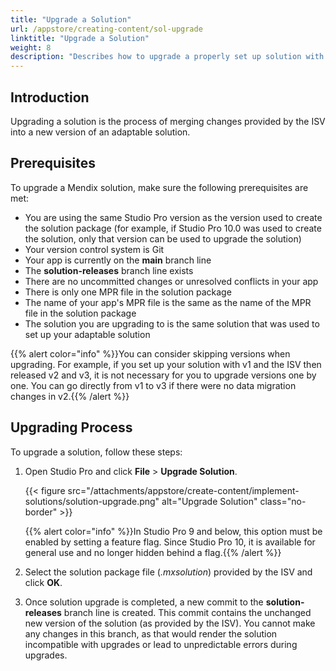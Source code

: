 ```yaml
---
title: "Upgrade a Solution"
url: /appstore/creating-content/sol-upgrade
linktitle: "Upgrade a Solution"
weight: 8
description: "Describes how to upgrade a properly set up solution with a new version provided by the ISV."
---
```


## Introduction

Upgrading a solution is the process of merging changes provided by the ISV into a new version of an adaptable solution.

## Prerequisites

To upgrade a Mendix solution, make sure the following prerequisites are met:

* You are using the same Studio Pro version as the version used to create the solution package (for example, if Studio Pro 10.0 was used to create the solution, only that version can be used to upgrade the solution)
* Your version control system is Git
* Your app is currently on the **main** branch line
* The **solution-releases** branch line exists
* There are no uncommitted changes or unresolved conflicts in your app
* There is only one MPR file in the solution package
* The name of your app's MPR file is the same as the name of the MPR file in the solution package
* The solution you are upgrading to is the same solution that was used to set up your adaptable solution

{{% alert color="info" %}}You can consider skipping versions when upgrading. For example, if you set up your solution with v1 and the ISV then released v2 and v3, it is not necessary for you to upgrade versions one by one. You can go directly from v1 to v3 if there were no data migration changes in v2.{{% /alert %}}

## Upgrading Process

To upgrade a solution, follow these steps:

1. Open Studio Pro and click **File** > **Upgrade Solution**.

    {{< figure src="/attachments/appstore/create-content/implement-solutions/solution-upgrade.png" alt="Upgrade Solution" class="no-border" >}}

    {{% alert color="info" %}}In Studio Pro 9 and below, this option must be enabled by setting a feature flag. Since Studio Pro 10, it is available for general use and no longer hidden behind a flag.{{% /alert %}}

2. Select the solution package file (*.mxsolution*) provided by the ISV and click **OK**.
3. Once solution upgrade is completed, a new commit to the **solution-releases** branch line is created. This commit contains the unchanged new version of the solution (as provided by the ISV). You cannot make any changes in this branch, as that would render the solution incompatible with upgrades or lead to unpredictable errors during upgrades.
